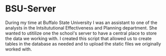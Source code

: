 # BSU-Server

During my time at Buffalo State University I was an assistant to one of the analysts in the Intsitututional Effectiveness and Planning department. She wanted to utitilize one the school's server to have a central place to store the data we working with. I created this script that allowed us to create tables in the database as needed and to upload the static files we originally worked with. 

